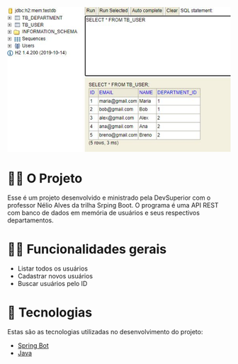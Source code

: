 ![Banner Readme Ignews](https://github.com/brenoRyan77/imds/blob/main/1645714791938.jpg)

# 👷🏻 O Projeto
Esse é um projeto desenvolvido e ministrado pela DevSuperior com o professor Nélio Alves da trilha Srping Boot. O programa é uma API REST com banco de dados em memória de usuários e seus respectivos departamentos.

# 🤳🏻 Funcionalidades gerais
- Listar todos os usuários
- Cadastrar novos usuários
- Buscar usuários pelo ID

# 🚀 Tecnologias
Estas são as tecnologias utilizadas no desenvolvimento do projeto:

- <a href="https://nextjs.org/" target="_blank">Spring Bot</a> <br>
- <a href="https://nextjs.org/" target="_blank">Java</a> <br>

